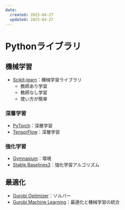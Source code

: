```yaml
---
date:
  created: 2025-04-27
  updated: 2025-04-27
---
```


# Pythonライブラリ

<!-- more -->

## 機械学習
- [Scikit-learn](https://scikit-learn.org/stable/)：機械学習ライブラリ
  - 教師あり学習
  - 教師なし学習
  - 使い方が簡単

### 深層学習
- [PyTorch](https://pytorch.org/)：深層学習
- [TensorFlow](https://www.tensorflow.org)：深層学習

### 強化学習
- [Gymnasium](https://gymnasium.farama.org)：環境
- [Stable Baselines3](https://stable-baselines3.readthedocs.io/en/master/)：強化学習アルゴリズム

## 最適化
- [Gurobi Optimizer](https://docs.gurobi.com/current/)：ソルバー
- [Gurobi Machine Learning](https://gurobi-machinelearning.readthedocs.io/en/stable/)：最適化と機械学習の統合

<!-- Pythonライブラリ：最適化＋機械学習
	[MIPLearn https://anl-ceeesa.github.io/MIPLearn/0.4/]

Pythonライブラリ：強化学習
	[TorchRL https://pytorch.org/rl/stable/index.html] -->

<!-- Pythonライブラリ：最適化
[Gurobi Python https://www.gurobi.com/documentation/current/refman/py_python_api_overview.html]
[Introduction To Mathematical Optimization Modeling https://www.gurobi.com/jupyter_models/introduction-to-mathematical-optimization-modeling/]
[Interesting Books https://www.gurobi.com/resources/books-blog/]
[PyVRP https://pyvrp.org/] -->




